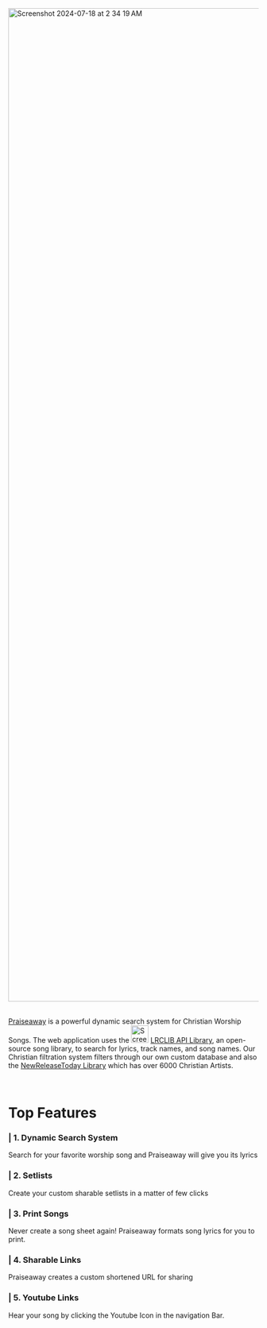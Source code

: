 <img width="2000" alt="Screenshot 2024-07-18 at 2 34 19 AM" src="https://github.com/user-attachments/assets/c421c7d5-23fb-4d07-87cc-90d06987a993">

<br />
<br />

[Praiseaway](https://praiseaway.vercel.app/) is a powerful dynamic search system for Christian Worship Songs. The web application uses the <img width="35" alt="Screenshot 2024-07-18 at 2 34 19 AM" src="https://github.com/user-attachments/assets/afe478b2-4ab8-48ff-b143-01c2290d2a54">  [LRCLIB API Library](https://lrclib.net/), an open-source song library, to search for lyrics, track names, and song names. Our Christian filtration system filters through our own custom database and also the [NewReleaseToday Library](https://www.newreleasetoday.com/artistdatabase.php) which has over 6000 Christian Artists.


<br />

# Top Features
### | 1. Dynamic Search System 

Search for your favorite worship song and Praiseaway will give you its lyrics 

### | 2. Setlists
Create your custom sharable setlists in a matter of few clicks

### | 3. Print Songs
Never create a song sheet again! Praiseaway formats song lyrics for you to print.

### | 4. Sharable Links
Praiseaway creates a custom shortened URL for sharing

### | 5. Youtube Links
Hear your song by clicking the Youtube Icon in the navigation Bar.





